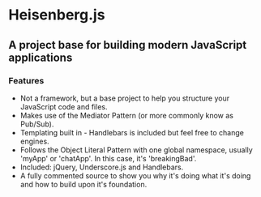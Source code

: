 # Heisenberg.js

## A project base for building modern JavaScript applications

### Features

* Not a framework, but a base project to help you structure your JavaScript code and files.
* Makes use of the Mediator Pattern (or more commonly know as Pub/Sub).
* Templating built in - Handlebars is included but feel free to change engines.
* Follows the Object Literal Pattern with one global namespace, usually 'myApp' or 'chatApp'. In this case, it's 'breakingBad'.
* Included: jQuery, Underscore.js and Handlebars.
* A fully commented source to show you why it's doing what it's doing and how to build upon it's foundation.